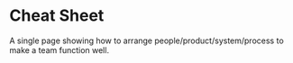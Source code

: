 # Cheat Sheet
A single page showing how to arrange people/product/system/process to make a team function well.
